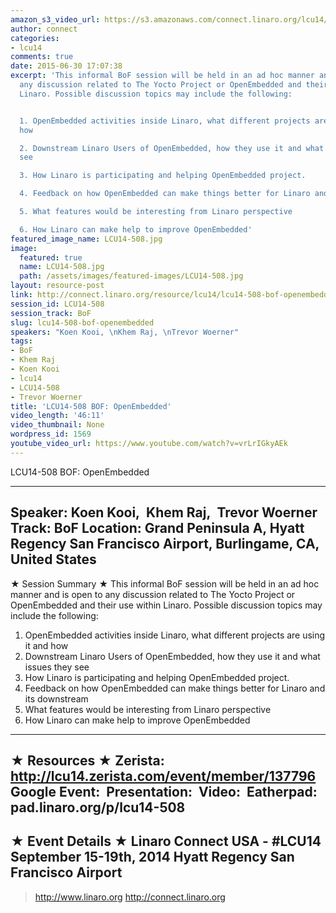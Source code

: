 ```yaml
---
amazon_s3_video_url: https://s3.amazonaws.com/connect.linaro.org/lcu14/videos/09-19-Friday/LCU14-508+BOF-+OpenEmbedded.mp4
author: connect
categories:
- lcu14
comments: true
date: 2015-06-30 17:07:38
excerpt: 'This informal BoF session will be held in an ad hoc manner and is open to
  any discussion related to The Yocto Project or OpenEmbedded and their use within
  Linaro. Possible discussion topics may include the following:


  1. OpenEmbedded activities inside Linaro, what different projects are using it and
  how

  2. Downstream Linaro Users of OpenEmbedded, how they use it and what issues they
  see

  3. How Linaro is participating and helping OpenEmbedded project.

  4. Feedback on how OpenEmbedded can make things better for Linaro and its downstream

  5. What features would be interesting from Linaro perspective

  6. How Linaro can make help to improve OpenEmbedded'
featured_image_name: LCU14-508.jpg
image:
  featured: true
  name: LCU14-508.jpg
  path: /assets/images/featured-images/LCU14-508.jpg
layout: resource-post
link: http://connect.linaro.org/resource/lcu14/lcu14-508-bof-openembedded/
session_id: LCU14-508
session_track: BoF
slug: lcu14-508-bof-openembedded
speakers: "Koen Kooi, \nKhem Raj, \nTrevor Woerner"
tags:
- BoF
- Khem Raj
- Koen Kooi
- lcu14
- LCU14-508
- Trevor Woerner
title: 'LCU14-508 BOF: OpenEmbedded'
video_length: '46:11'
video_thumbnail: None
wordpress_id: 1569
youtube_video_url: https://www.youtube.com/watch?v=vrLrIGkyAEk
---
```


LCU14-508 BOF: OpenEmbedded

---------------------------------------------------

Speaker: Koen Kooi, 
Khem Raj, 
Trevor Woerner
Track: BoF
Location: Grand Peninsula A, Hyatt Regency San Francisco Airport, Burlingame, CA, United States
---------------------------------------------------

★ Session Summary ★
This informal BoF session will be held in an ad hoc manner and is open to any discussion related to The Yocto Project or OpenEmbedded and their use within Linaro. Possible discussion topics may include the following:

1. OpenEmbedded activities inside Linaro, what different projects are using it and how
2. Downstream Linaro Users of OpenEmbedded, how they use it and what issues they see
3. How Linaro is participating and helping OpenEmbedded project.
4. Feedback on how OpenEmbedded can make things better for Linaro and its downstream
5. What features would be interesting from Linaro perspective
6. How Linaro can make help to improve OpenEmbedded
---------------------------------------------------

★ Resources ★
Zerista: http://lcu14.zerista.com/event/member/137796
Google Event: 
Presentation: 
Video: 
Eatherpad: pad.linaro.org/p/lcu14-508
---------------------------------------------------

★ Event Details ★
Linaro Connect USA -  #LCU14 
September 15-19th, 2014
Hyatt Regency San Francisco Airport
---------------------------------------------------

> http://www.linaro.org
> http://connect.linaro.org